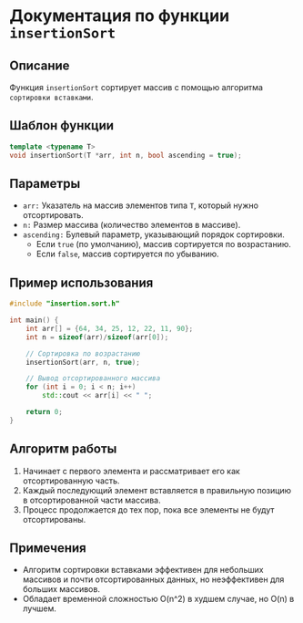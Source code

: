 # Документация по функции `insertionSort`

## Описание

Функция `insertionSort` сортирует массив с помощью алгоритма `сортировки вставками`.

## Шаблон функции

```cpp
template <typename T>
void insertionSort(T *arr, int n, bool ascending = true);
```

## Параметры

- `arr:` Указатель на массив элементов типа `T`, который нужно отсортировать.
- `n:` Размер массива (количество элементов в массиве).
- `ascending:` Булевый параметр, указывающий порядок сортировки.
  - Если `true` (по умолчанию), массив сортируется по возрастанию.
  - Если `false`, массив сортируется по убыванию.

## Пример использования

```cpp
#include "insertion.sort.h"

int main() {
    int arr[] = {64, 34, 25, 12, 22, 11, 90};
    int n = sizeof(arr)/sizeof(arr[0]);

    // Сортировка по возрастанию
    insertionSort(arr, n, true);

    // Вывод отсортированного массива
    for (int i = 0; i < n; i++)
        std::cout << arr[i] << " ";

    return 0;
}
```

## Алгоритм работы

1. Начинает с первого элемента и рассматривает его как отсортированную часть.
2. Каждый последующий элемент вставляется в правильную позицию в отсортированной части массива.
3. Процесс продолжается до тех пор, пока все элементы не будут отсортированы.

## Примечения

- Алгоритм сортировки вставками эффективен для небольших массивов и почти отсортированных данных, но неэффективен для больших массивов.
- Обладает временной сложностью O(n^2) в худшем случае, но O(n) в лучшем.
